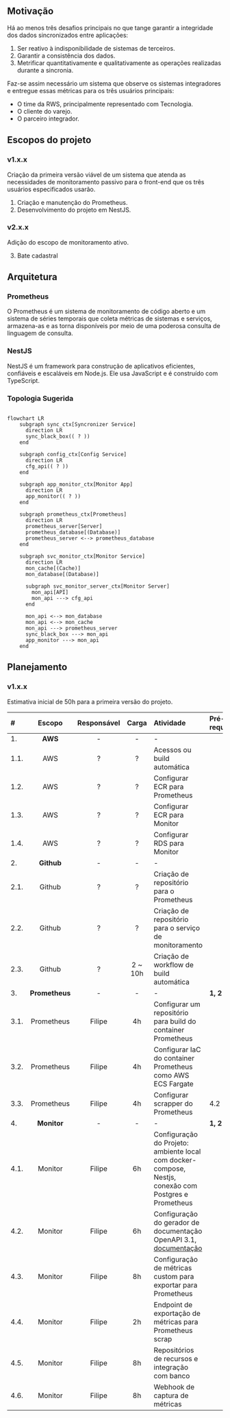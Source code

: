 ## Motivação

Há ao menos três desafios principais no que tange garantir a integridade dos dados sincronizados entre aplicações:
1. Ser reativo à indisponibilidade de sistemas de terceiros.
1. Garantir a consistência dos dados.
1. Metrificar quantitativamente e qualitativamente as operações realizadas durante a sincronia.

Faz-se assim necessário um sistema que observe os sistemas integradores e entregue essas métricas para os três usuários principais:
- O time da RWS, principalmente representado com Tecnologia.
- O cliente do varejo.
- O parceiro integrador.

## Escopos do projeto

### v1.x.x
Criação da primeira versão viável de um sistema que atenda as necessidades de monitoramento passivo para o front-end que os três usuários especificados usarão.

1. Criação e manutenção do Prometheus.
2. Desenvolvimento do projeto em NestJS.

### v2.x.x
Adição do escopo de monitoramento ativo. 

3. Bate cadastral

## Arquitetura

### Prometheus

O Prometheus é um sistema de monitoramento de código aberto e um sistema de séries temporais que coleta métricas de sistemas e serviços, armazena-as e as torna disponíveis por meio de uma poderosa consulta de linguagem de consulta.

### NestJS

NestJS é um framework para construção de aplicativos eficientes, confiáveis e escaláveis em Node.js. Ele usa JavaScript e é construído com TypeScript.

### Topologia Sugerida

```mermaid

flowchart LR
    subgraph sync_ctx[Syncronizer Service]
      direction LR
      sync_black_box(( ? ))
    end

    subgraph config_ctx[Config Service]
      direction LR
      cfg_api(( ? ))
    end

    subgraph app_monitor_ctx[Monitor App]
      direction LR
      app_monitor(( ? ))
    end

    subgraph prometheus_ctx[Prometheus]
      direction LR
      prometheus_server[Server]
      prometheus_database[(Database)]
      prometheus_server <--> prometheus_database
    end

    subgraph svc_monitor_ctx[Monitor Service]
      direction LR
      mon_cache[(Cache)]
      mon_database[(Database)]

      subgraph svc_monitor_server_ctx[Monitor Server]
        mon_api[API]
        mon_api ---> cfg_api
      end

      mon_api <--> mon_database
      mon_api <--> mon_cache
      mon_api ---> prometheus_server
      sync_black_box ---> mon_api
      app_monitor ---> mon_api
    end
```

## Planejamento

### v1.x.x

Estimativa inicial de 50h para a primeira versão do projeto.

| # | Escopo | Responsável | Carga | Atividade | Pré-requisitos | 
| :---  | :---: | :---: | :---: | :--- | :--- |
| 1. | <b>AWS</b> | - | - | - | |
| 1.1. | AWS | ? | ? | Acessos ou build automática | |
| 1.2. | AWS | ? | ? | Configurar ECR para Prometheus | |
| 1.3. | AWS | ? | ? | Configurar ECR para Monitor | |
| 1.4. | AWS | ? | ? | Configurar RDS para Monitor | |
| 2. | <b>Github</b> | - | - | - | |
| 2.1. | Github | ? | ? | Criação de repositório para o Prometheus | |
| 2.2. | Github | ? | ? | Criação de repositório para o serviço de monitoramento | |
| 2.3. | Github | ? | 2 ~ 10h | Criação de workflow de build automática | |
| 3. | <b>Prometheus</b> | - | - | - | <b>1, 2</b> |
| 3.1. | Prometheus | Filipe | 4h | Configurar um repositório para build do container Prometheus | |
| 3.2. | Prometheus | Filipe | 4h | Configurar IaC do container Prometheus como AWS ECS Fargate | |
| 3.3. | Prometheus | Filipe | 4h | Configurar scrapper do Prometheus | 4.2 |
| 4. | <b>Monitor</b> | - | - | - | <b>1, 2</b> |
| 4.1. | Monitor | Filipe | 6h | Configuração do Projeto: ambiente local com docker-compose, Nestjs, conexão com Postgres e Prometheus |
| 4.2. | Monitor | Filipe | 6h | Configuração do gerador de documentação OpenAPI 3.1, [documentação](https://docs.nestjs.com/openapi/introduction) |
| 4.3. | Monitor | Filipe | 8h | Configuração de métricas custom para exportar para Prometheus |
| 4.4. | Monitor | Filipe | 2h | Endpoint de exportação de métricas para Prometheus scrap |
| 4.5. | Monitor | Filipe | 8h | Repositórios de recursos e integração com banco |
| 4.6. | Monitor | Filipe | 8h | Webhook de captura de métricas  |
